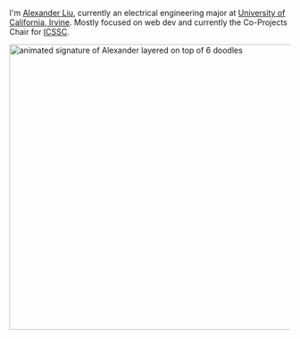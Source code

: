 I'm [Alexander Liu](https://alexanderliu.com/), currently an electrical engineering major at [University of California, Irvine](https://www.uci.edu/). Mostly focused on web dev and currently the Co-Projects Chair for [ICSSC](https://studentcouncil.ics.uci.edu/).

[
<picture>
<img alt="animated signature of Alexander layered on top of 6 doodles" src="https://alexanderliu.com/api/internal/github-profile/gif" width="512">
</picture>
](https://alexanderliu.com/)
